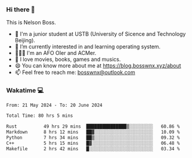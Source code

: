 ### Hi there 👋

<!--
**bosswnx/bosswnx** is a ✨ _special_ ✨ repository because its `README.md` (this file) appears on your GitHub profile.

Here are some ideas to get you started:

- 🔭 I’m currently working on ...
- 🌱 I’m currently learning ...
- 👯 I’m looking to collaborate on ...
- 🤔 I’m looking for help with ...
- 💬 Ask me about ...
- 📫 How to reach me: ...
- 😄 Pronouns: ...
- ⚡ Fun fact: ...
-->

This is Nelson Boss.

- 🏫 I'm a junior student at USTB (University of Sicence and Technology Beijing).
- 🌱 I’m currently interested in and learning operating system.
- 🧑🏻‍💻 I'm an AFO OIer and ACMer.
- 🥰 I love movies, books, games and musics.
- 😄 You can know more about me at https://blog.bosswnx.xyz/about
- 📫 Feel free to reach me: bosswnx@outlook.com

### Wakatime 💻

<!--START_SECTION:waka-->

```txt
From: 21 May 2024 - To: 20 June 2024

Total Time: 80 hrs 5 mins

Rust          49 hrs 29 mins  ███████████████▒░░░░░░░░░   60.86 %
Markdown      8 hrs 12 mins   ██▓░░░░░░░░░░░░░░░░░░░░░░   10.09 %
Python        7 hrs 34 mins   ██▒░░░░░░░░░░░░░░░░░░░░░░   09.32 %
C++           5 hrs 15 mins   █▓░░░░░░░░░░░░░░░░░░░░░░░   06.48 %
Makefile      2 hrs 42 mins   █░░░░░░░░░░░░░░░░░░░░░░░░   03.34 %
```

<!--END_SECTION:waka-->
